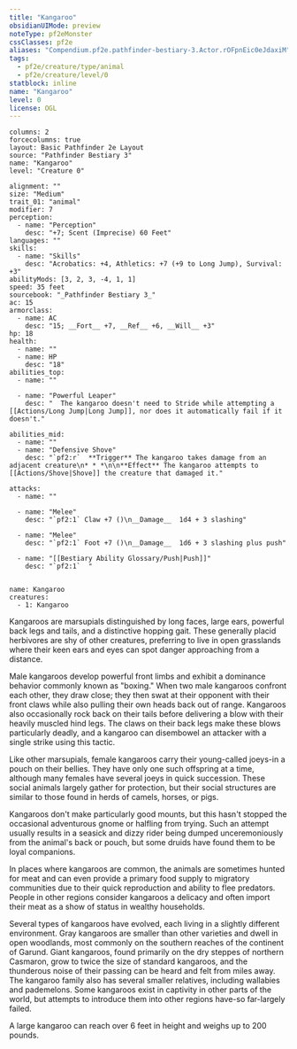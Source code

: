```yaml
---
title: "Kangaroo"
obsidianUIMode: preview
noteType: pf2eMonster
cssClasses: pf2e
aliases: "Compendium.pf2e.pathfinder-bestiary-3.Actor.rOFpnEic0eJdaxiM" 
tags:
  - pf2e/creature/type/animal
  - pf2e/creature/level/0
statblock: inline
name: "Kangaroo"
level: 0
license: OGL
---
```


```statblock
columns: 2
forcecolumns: true
layout: Basic Pathfinder 2e Layout
source: "Pathfinder Bestiary 3"
name: "Kangaroo"
level: "Creature 0"

alignment: ""
size: "Medium"
trait_01: "animal"
modifier: 7
perception:
  - name: "Perception"
    desc: "+7; Scent (Imprecise) 60 Feet"
languages: ""
skills:
  - name: "Skills"
    desc: "Acrobatics: +4, Athletics: +7 (+9 to Long Jump), Survival: +3"
abilityMods: [3, 2, 3, -4, 1, 1]
speed: 35 feet
sourcebook: "_Pathfinder Bestiary 3_"
ac: 15
armorclass:
  - name: AC
    desc: "15; __Fort__ +7, __Ref__ +6, __Will__ +3"
hp: 18
health:
  - name: ""
  - name: HP
    desc: "18"
abilities_top:
  - name: ""

  - name: "Powerful Leaper"
    desc: "  The kangaroo doesn't need to Stride while attempting a [[Actions/Long Jump|Long Jump]], nor does it automatically fail if it doesn't."

abilities_mid:
  - name: ""
  - name: "Defensive Shove"
    desc: "`pf2:r`  **Trigger** The kangaroo takes damage from an adjacent creature\n* * *\n\n**Effect** The kangaroo attempts to [[Actions/Shove|Shove]] the creature that damaged it."

attacks:
  - name: ""

  - name: "Melee"
    desc: "`pf2:1` Claw +7 ()\n__Damage__  1d4 + 3 slashing"

  - name: "Melee"
    desc: "`pf2:1` Foot +7 ()\n__Damage__  1d6 + 3 slashing plus push"

  - name: "[[Bestiary Ability Glossary/Push|Push]]"
    desc: "`pf2:1`  "
 
```

```encounter-table
name: Kangaroo
creatures:
  - 1: Kangaroo
```



Kangaroos are marsupials distinguished by long faces, large ears, powerful back legs and tails, and a distinctive hopping gait. These generally placid herbivores are shy of other creatures, preferring to live in open grasslands where their keen ears and eyes can spot danger approaching from a distance.

Male kangaroos develop powerful front limbs and exhibit a dominance behavior commonly known as "boxing." When two male kangaroos confront each other, they draw close; they then swat at their opponent with their front claws while also pulling their own heads back out of range. Kangaroos also occasionally rock back on their tails before delivering a blow with their heavily muscled hind legs. The claws on their back legs make these blows particularly deadly, and a kangaroo can disembowel an attacker with a single strike using this tactic.

Like other marsupials, female kangaroos carry their young-called joeys-in a pouch on their bellies. They have only one such offspring at a time, although many females have several joeys in quick succession. These social animals largely gather for protection, but their social structures are similar to those found in herds of camels, horses, or pigs.

Kangaroos don't make particularly good mounts, but this hasn't stopped the occasional adventurous gnome or halfling from trying. Such an attempt usually results in a seasick and dizzy rider being dumped unceremoniously from the animal's back or pouch, but some druids have found them to be loyal companions.

In places where kangaroos are common, the animals are sometimes hunted for meat and can even provide a primary food supply to migratory communities due to their quick reproduction and ability to flee predators. People in other regions consider kangaroos a delicacy and often import their meat as a show of status in wealthy households.

Several types of kangaroos have evolved, each living in a slightly different environment. Gray kangaroos are smaller than other varieties and dwell in open woodlands, most commonly on the southern reaches of the continent of Garund. Giant kangaroos, found primarily on the dry steppes of northern Casmaron, grow to twice the size of standard kangaroos, and the thunderous noise of their passing can be heard and felt from miles away. The kangaroo family also has several smaller relatives, including wallabies and pademelons. Some kangaroos exist in captivity in other parts of the world, but attempts to introduce them into other regions have-so far-largely failed.

A large kangaroo can reach over 6 feet in height and weighs up to 200 pounds.
